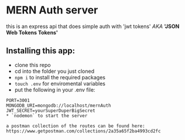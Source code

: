# MERN Auth server

this is an express api that does simple auth with 'jwt tokens' _AKA_ **'JSON Web Tokens Tokens'**

## Installing this app:

* clone this repo
* cd into the folder you just cloned
* `npm i` to install the required packages
* `touch .env` for enviromental variables
* put the following in your .env file:
```
PORT=3001
MONGODB_URI=mongodb://localhost/mernAuth
JWT_SECRET=yourSuperDuperBigSecret
* `nodemon` to start the server

a postman collection of the routes can be found here: https://www.getpostman.com/collections/2a35a65f2ba4993cd2fc